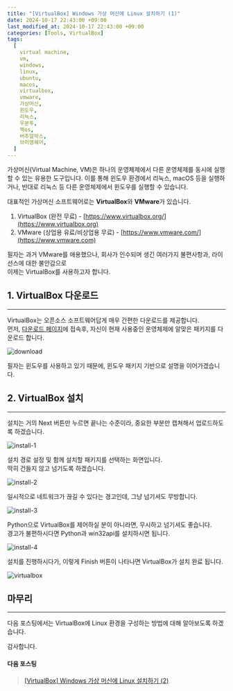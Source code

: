 ```yaml
---
title: "[VirtualBox] Windows 가상 머신에 Linux 설치하기 (1)"
date: 2024-10-17 22:43:00 +09:00
last_modified_at: 2024-10-17 22:43:00 +09:00
categories: [Tools, VirtualBox]
tags:
  [
    virtual machine,
    vm,
    windows,
    linux,
    ubuntu,
    macos,
    virtualbox,
    vmware,
    가상머신,
    윈도우,
    리눅스,
    우분투,
    맥os,
    버추얼박스,
    브이엠웨어,
  ]
---
```


가상머신(Virtual Machine, VM)은 하나의 운영체제에서 다른 운영체제를 동시에 실행할 수 있는 유용한 도구입니다. 이를 통해 윈도우 환경에서 리눅스, macOS 등을 실행하거나, 반대로 리눅스 등 다른 운영체제에서 윈도우를 실행할 수 있습니다.  

대표적인 가상머신 소프트웨어로는 **VirtualBox**와 **VMware**가 있습니다.  
1. VirtualBox (완전 무료) - [https://www.virtualbox.org/](https://www.virtualbox.org)
2. VMware (상업용 유료/비상업용 무료) - [https://www.vmware.com/](https://www.vmware.com)

필자는 과거 VMware를 애용했으나, 회사가 인수되며 생긴 여러가지 불편사항과, 라이선스에 대한 불안감으로  
이제는 VirtualBox를 사용하고자 합니다.  


## 1. VirtualBox 다운로드
---
VirtualBox는 오픈소스 소프트웨어답게 매우 간편한 다운로드를 제공합니다.  
먼저, [다운로드 페이지](https://www.virtualbox.org/wiki/Downloads)에 접속후, 자신이 현재 사용중인 운영체제에 알맞은 패키지를 다운로드 합니다.  

![download](https://github.com/user-attachments/assets/dc1147f6-c24c-4fa8-9e9a-45942bd96756)  

필자는 윈도우를 사용하고 있기 때문에, 윈도우 패키지 기반으로 설명을 이어가겠습니다.  


## 2. VirtualBox 설치
---
설치는 거의 Next 버튼만 누르면 끝나는 수준이라, 중요한 부분만 캡쳐해서 업로드하도록 하겠습니다.  

![install-1](https://github.com/user-attachments/assets/0c6e7e5f-3cf6-4dd0-b018-0d0555ae3d0b)  

설치 경로 설정 및 함께 설치할 패키지를 선택하는 화면입니다.  
딱히 건들지 않고 넘기도록 하겠습니다.  

![install-2](https://github.com/user-attachments/assets/cee2a0f5-2dbd-4279-9bdc-7b476a3b0723)  

일시적으로 네트워크가 끊길 수 있다는 경고인데, 그냥 넘기셔도 무방합니다.  

![install-3](https://github.com/user-attachments/assets/77abc25f-55d9-4fb5-9347-5e1f266a1ce2)  

Python으로 VirtualBox를 제어하실 분이 아니라면, 무시하고 넘기셔도 좋습니다.  
경고가 불편하시다면 Python과 win32api를 설치하시면 됩니다.  

![install-4](https://github.com/user-attachments/assets/e13d7803-c1dc-477c-957b-60adb57142ad)  

설치를 진행하시다가, 이렇게 Finish 버튼이 나타나면 VirtualBox가 설치 완료 됩니다.  

![virtualbox](https://github.com/user-attachments/assets/eed9fc2e-5dac-464c-8d07-e00782349cf5)  

## 마무리
---
다음 포스팅에서는 VirtualBox에 Linux 환경을 구성하는 방법에 대해 알아보도록 하겠습니다.  

감사합니다.  

#### **다음 포스팅**  
> [[VirtualBox] Windows 가상 머신에 Linux 설치하기 (2)](https://devpro.kr/posts/VirtualBox-Windows-%EA%B0%80%EC%83%81-%EB%A8%B8%EC%8B%A0%EC%97%90-Linux-%EC%84%A4%EC%B9%98%ED%95%98%EA%B8%B0-(2)/)  
